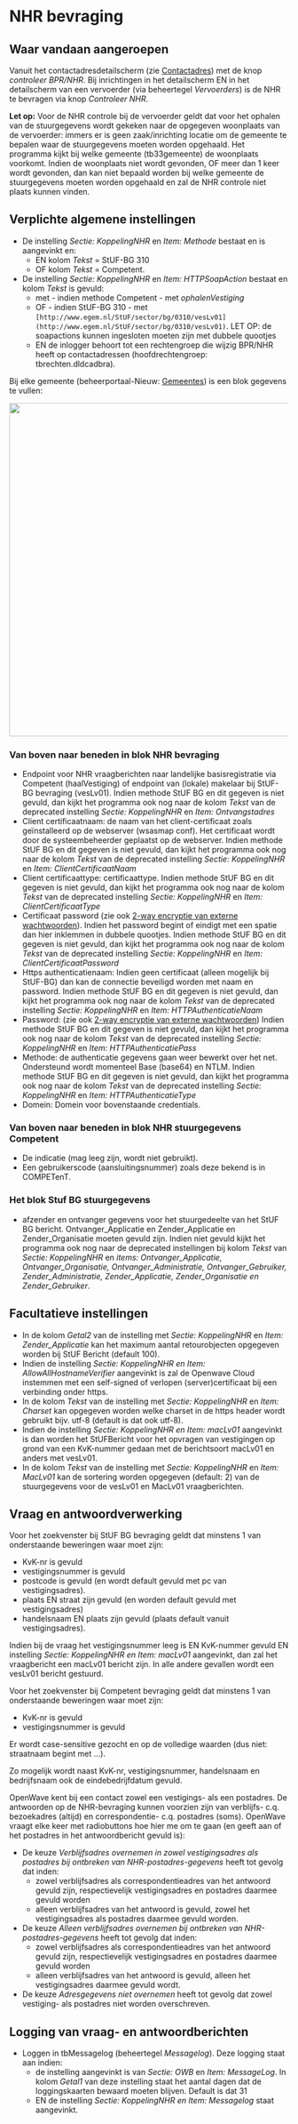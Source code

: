 # NHR bevraging

## Waar vandaan aangeroepen

Vanuit het contactadresdetailscherm (zie [Contactadres](/docs/applicatiebeheer/probleemoplossing/module_overstijgende_schermen/contact_adres)) met de knop _controleer BPR/NHR_. Bij inrichtingen in het detailscherm EN in het detailscherm van een vervoerder (via beheertegel _Vervoerders_) is de NHR te bevragen via knop _Controleer NHR_.

**Let op:** Voor de NHR controle bij de vervoerder geldt dat voor het ophalen van de stuurgegevens wordt gekeken naar de opgegeven woonplaats van de vervoerder: immers er is geen zaak/inrichting locatie om de gemeente te bepalen waar de stuurgegevens moeten worden opgehaald. Het programma kijkt bij welke gemeente (tb33gemeente) de woonplaats voorkomt. Indien de woonplaats niet wordt gevonden, OF meer dan 1 keer wordt gevonden, dan kan niet bepaald worden bij welke gemeente de stuurgegevens moeten worden opgehaald en zal de NHR controle niet plaats kunnen vinden.

## Verplichte algemene instellingen

- De instelling _Sectie: KoppelingNHR_ en _Item: Methode_ bestaat en is aangevinkt en:
  - EN kolom _Tekst_ = StUF-BG 310
  - OF kolom _Tekst_ = Competent.
- De instelling _Sectie: KoppelingNHR_ en _Item: HTTPSoapAction_ bestaat en kolom _Tekst_ is gevuld:
  - met - indien methode Competent - met _ophalenVestiging_
  - OF - indien StUF-BG 310 - met `[http://www.egem.nl/StUF/sector/bg/0310/vesLv01](http://www.egem.nl/StUF/sector/bg/0310/vesLv01)`. LET OP: de soapactions kunnen ingesloten moeten zijn met dubbele quootjes
  - EN de inlogger behoort tot een rechtengroep die wijzig BPR/NHR heeft op contactadressen (hoofdrechtengroep: tbrechten.dldcadbra).

Bij elke gemeente (beheerportaal-Nieuw: [Gemeentes](/docs/applicatiebeheer/probleemoplossing/portalen_en_moduleschermen/beheerportaal/tegels_onder_kolom_instellingen/gemeentes)) is een blok gegevens te vullen:

[<img src="/_media/openwave/applicatiebeheer/probleemoplossing/programmablokken/tb33gemeentenhr.png?w=600&amp;tok=507c3f" class="media" loading="lazy" alt="" width="600" />](/_detail/openwave/applicatiebeheer/probleemoplossing/programmablokken/tb33gemeentenhr.png?id=docs%3Aapplicatiebeheer%3Aprobleemoplossing%3Aprogrammablokken%3Anhr_bevraging)

### Van boven naar beneden in blok NHR bevraging

- Endpoint voor NHR vraagberichten naar landelijke basisregistratie via Competent (haalVestiging) of endpoint van (lokale) makelaar bij StUF-BG bevraging (vesLv01). Indien methode StUF BG en dit gegeven is niet gevuld, dan kijkt het programma ook nog naar de kolom _Tekst_ van de deprecated instelling _Sectie: KoppelingNHR_ en _Item: Ontvangstadres_
- Client certificaatnaam: de naam van het client-certificaat zoals geïnstalleerd op de webserver (wsasmap conf). Het certificaat wordt door de systeembeheerder geplaatst op de webserver. Indien methode StUF BG en dit gegeven is niet gevuld, dan kijkt het programma ook nog naar de kolom _Tekst_ van de deprecated instelling _Sectie: KoppelingNHR_ en _Item: ClientCertificaatNaam_
- Client certificaattype: certificaattype. Indien methode StUF BG en dit gegeven is niet gevuld, dan kijkt het programma ook nog naar de kolom _Tekst_ van de deprecated instelling _Sectie: KoppelingNHR_ en _Item: ClientCertificaatType_
- Certificaat password (zie ook [2-way encryptie van externe wachtwoorden](/docs/applicatiebeheer/instellen_inrichten/2way_encryptie_externe_wachtwoorden)). Indien het password begint of eindigt met een spatie dan hier inklemmen in dubbele quootjes. Indien methode StUF BG en dit gegeven is niet gevuld, dan kijkt het programma ook nog naar de kolom _Tekst_ van de deprecated instelling _Sectie: KoppelingNHR_ en _Item: ClientCertificaatPassword_
- Https authenticatienaam: Indien geen certificaat (alleen mogelijk bij StUF-BG) dan kan de connectie beveiligd worden met naam en password. Indien methode StUF BG en dit gegeven is niet gevuld, dan kijkt het programma ook nog naar de kolom _Tekst_ van de deprecated instelling _Sectie: KoppelingNHR_ en _Item: HTTPAuthenticatieNaam_
- Password: (zie ook [2-way encryptie van externe wachtwoorden](/docs/applicatiebeheer/instellen_inrichten/2way_encryptie_externe_wachtwoorden)) Indien methode StUF BG en dit gegeven is niet gevuld, dan kijkt het programma ook nog naar de kolom _Tekst_ van de deprecated instelling _Sectie: KoppelingNHR_ en _Item: HTTPAuthenticatiePass_
- Methode: de authenticatie gegevens gaan weer bewerkt over het net. Ondersteund wordt momenteel Base (base64) en NTLM. Indien methode StUF BG en dit gegeven is niet gevuld, dan kijkt het programma ook nog naar de kolom _Tekst_ van de deprecated instelling _Sectie: KoppelingNHR_ en _Item: HTTPAuthenticatieType_
- Domein: Domein voor bovenstaande credentials.

### Van boven naar beneden in blok NHR stuurgegevens Competent

- De indicatie (mag leeg zijn, wordt niet gebruikt).
- Een gebruikerscode (aansluitingsnummer) zoals deze bekend is in COMPETenT.

### Het blok Stuf BG stuurgegevens

- afzender en ontvanger gegevens voor het stuurgedeelte van het StUF BG bericht. Ontvanger_Applicatie en Zender_Applicatie en Zender_Organisatie moeten gevuld zijn. Indien niet gevuld kijkt het programma ook nog naar de deprecated instellingen bij kolom _Tekst_ van _Sectie: KoppelingNHR_ en _items: Ontvanger_Applicatie, Ontvanger_Organisatie, Ontvanger_Administratie, Ontvanger_Gebruiker, Zender_Administratie, Zender_Applicatie, Zender_Organisatie en Zender_Gebruiker_.

## Facultatieve instellingen

- In de kolom _Getal2_ van de instelling met _Sectie: KoppelingNHR_ en _Item: Zender_Applicatie_ kan het maximum aantal retourobjecten opgegeven worden bij StUF Bericht (default 100).
- Indien de instelling _Sectie: KoppelingNHR en Item: AllowAllHostnameVerifier_ aangevinkt is zal de Openwave Cloud instemmen met een self-signed of verlopen (server)certificaat bij een verbinding onder https.
- In de kolom _Tekst_ van de instelling met _Sectie: KoppelingNHR_ en _Item: Charset_ kan opgegeven worden welke charset in de https header wordt gebruikt bijv. utf-8 (default is dat ook utf-8).
- Indien de instelling _Sectie: KoppelingNHR en Item: macLv01_ aangevinkt is dan worden het StUFBericht voor het opvragen van vestigingen op grond van een KvK-nummer gedaan met de berichtsoort macLv01 en anders met vesLv01.
- In de kolom _Tekst_ van de instelling met _Sectie: KoppelingNHR_ en _Item: MacLv01_ kan de sortering worden opgegeven (default: 2) van de stuurgegevens voor de vesLv01 en MacLv01 vraagberichten.

## Vraag en antwoordverwerking

Voor het zoekvenster bij StUF BG bevraging geldt dat minstens 1 van onderstaande beweringen waar moet zijn:

- KvK-nr is gevuld
- vestigingsnummer is gevuld
- postcode is gevuld (en wordt default gevuld met pc van vestigingsadres).
- plaats EN straat zijn gevuld (en worden default gevuld met vestigingsadres)
- handelsnaam EN plaats zijn gevuld (plaats default vanuit vestigingsadres).

Indien bij de vraag het vestigingsnummer leeg is EN KvK-nummer gevuld EN instelling _Sectie: KoppelingNHR en Item: macLv01_ aangevinkt, dan zal het vraagbericht een macLv01 bericht zijn. In alle andere gevallen wordt een vesLv01 bericht gestuurd.

Voor het zoekvenster bij Competent bevraging geldt dat minstens 1 van onderstaande beweringen waar moet zijn:

- KvK-nr is gevuld
- vestigingsnummer is gevuld

Er wordt case-sensitive gezocht en op de volledige waarden (dus niet: straatnaam begint met …).

Zo mogelijk wordt naast KvK-nr, vestigingsnummer, handelsnaam en bedrijfsnaam ook de eindebedrijfdatum gevuld.

OpenWave kent bij een contact zowel een vestigings- als een postadres. De antwoorden op de NHR-bevraging kunnen voorzien zijn van verblijfs- c.q. bezoekadres (altijd) en correspondentie- c.q. postadres (soms). OpenWave vraagt elke keer met radiobuttons hoe hier me om te gaan (en geeft aan of het postadres in het antwoordbericht gevuld is):

- De keuze _Verblijfsadres overnemen in zowel vestigingsadres als postadres bij ontbreken van NHR-postadres-gegevens_ heeft tot gevolg dat inden:
  - zowel verblijfsadres als correspondentieadres van het antwoord gevuld zijn, respectievelijk vestigingsadres en postadres daarmee gevuld worden
  - alleen verblijfsadres van het antwoord is gevuld, zowel het vestigingsadres als postadres daarmee gevuld worden.
- De keuze _Alleen verblijfsadres overnemen bij ontbreken van NHR-postadres-gegevens_ heeft tot gevolg dat inden:
  - zowel verblijfsadres als correspondentieadres van het antwoord gevuld zijn, respectievelijk vestigingsadres en postadres daarmee gevuld worden
  - alleen verblijfsadres van het antwoord is gevuld, alleen het vestigingsadres daarmee gevuld wordt.
- De keuze _Adresgegevens niet overnemen_ heeft tot gevolg dat zowel vestiging- als postadres niet worden overschreven.

## Logging van vraag- en antwoordberichten

- Loggen in tbMessagelog (beheertegel _Messagelog_). Deze logging staat aan indien:
  - de instelling aangevinkt is van _Sectie: OWB_ en _Item: MessageLog_. In kolom _Getal1_ van deze instelling staat het aantal dagen dat de loggingskaarten bewaard moeten blijven. Default is dat 31
  - EN de instelling _Sectie: KoppelingNHR en Item: Messagelog_ staat aangevinkt.
